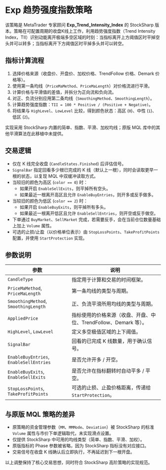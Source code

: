 # Exp 趋势强度指数策略

该策略是 MetaTrader 专家顾问 **Exp_Trend_Intensity_Index** 的 StockSharp 版本。策略在可配置周期的收盘K线上工作，利用趋势强度指数（Trend Intensity Index，TII）识别动能离开极端多空区域的时刻：当指标离开上方阈值区时平掉空头并可以转多；当指标离开下方阈值区时平掉多头并可以转空。

## 指标计算流程

1. 选择价格来源（收盘价、开盘价、加权价格、TrendFollow 价格、Demark 价格等）。
2. 使用第一条均线（`PriceMaMethod`、`PriceMaLength`）对价格流进行平滑。
3. 计算价格与平滑值的差值，并拆分为正向流和负向流。
4. 对正、负流分别应用第二条均线（`SmoothingMethod`、`SmoothingLength`）。
5. 计算趋势强度指数：`TII = 100 * Positive / (Positive + Negative)`。
6. 将结果与 `HighLevel`、`LowLevel` 比较，得到颜色状态：高区 (`0`)、中性 (`1`)、低区 (`2`)。

实现采用 StockSharp 内置的简单、指数、平滑、加权均线；原版 MQL 库中的其他平滑算法在此移植中未提供。

## 交易逻辑

* 仅在 K 线完全收盘 (`CandleStates.Finished`) 后评估信号。
* `SignalBar` 指定回看多少根已完成的 K 线（默认上一根），同时会读取更早一根的状态，以复现 MQL 中双缓冲读取方式。
* 当较旧的颜色为高区 (`color == 0`) 时：
  * 如果开启 `EnableSellExits`，则平掉所有空头。
  * 如果最近一根离开高区且允许 `EnableBuyEntries`，则开多或反手做多。
* 当较旧的颜色为低区 (`color == 2`) 时：
  * 如果开启 `EnableBuyExits`，则平掉所有多头。
  * 如果最近一根离开低区且允许 `EnableSellEntries`，则开空或反手做空。
* 下单通过 `BuyMarket`、`SellMarket` 完成，若需要反手，会在当前仓位数量基础上加上 `Volume` 属性。
* 可选的止损/止盈（以价格单位表示）由 `StopLossPoints`、`TakeProfitPoints` 配置，并使用 `StartProtection` 实现。

## 参数说明

| 参数 | 说明 |
| --- | --- |
| `CandleType` | 指定用于计算和交易的时间框架。 |
| `PriceMaMethod`, `PriceMaLength` | 第一条均线的类型与周期。 |
| `SmoothingMethod`, `SmoothingLength` | 正、负流平滑所用均线的类型与周期。 |
| `AppliedPrice` | 指标使用的价格来源（收盘、开盘、中位、TrendFollow、Demark 等）。 |
| `HighLevel`, `LowLevel` | 定义多空极值区域的上下阈值。 |
| `SignalBar` | 回看的已完成 K 线数量，用于确认信号。 |
| `EnableBuyEntries`, `EnableSellEntries` | 是否允许开多 / 开空。 |
| `EnableBuyExits`, `EnableSellExits` | 是否允许在指标翻转时自动平多 / 平空。 |
| `StopLossPoints`, `TakeProfitPoints` | 可选的止损、止盈价格距离，传递给 `StartProtection`。 |

## 与原版 MQL 策略的差异

* 原策略的资金管理参数（`MM`、`MMMode`、`Deviation`）被 StockSharp 的标准 `Volume` 属性与市价下单逻辑取代，未实现滑点设置。
* 仅提供 StockSharp 中可用的均线类型（简单、指数、平滑、加权）。
* 原版指标的 Phase 参数被省略，因为 StockSharp 指标没有对应接口。
* 交易信号在收盘 K 线确认后立即执行，不再延迟到下一根开盘。

以上调整保持了核心交易思想，同时符合 StockSharp 高阶策略的实现规范。
